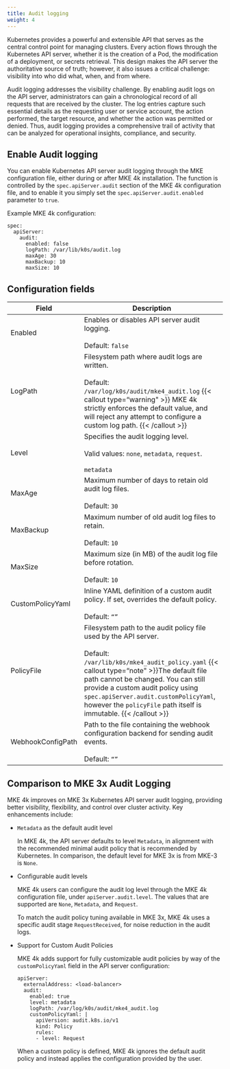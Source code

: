 ```yaml
---
title: Audit logging
weight: 4
---
```


Kubernetes provides a powerful and extensible API that serves as the central
control point for managing clusters. Every action flows through the Kubernetes
API server, whether it is the creation of a Pod, the modification of a
deployment, or secrets retrieval. This design makes the API server the
authoritative source of truth; however, it also issues a critical challenge:
visibility into who did what, when, and from where.

Audit logging addresses the visibility challenge. By enabling audit logs on the
API server, administrators can gain a chronological record of all requests that
are received by the cluster. The log entries capture such essential details as
the requesting user or service account, the action performed, the target
resource, and whether the action was permitted or denied. Thus, audit logging
provides a comprehensive trail of activity that can be analyzed for operational
insights, compliance, and security.

## Enable Audit logging

You can enable Kubernetes API server audit logging through the MKE
configuration file, either during or after MKE 4k installation. The function is
controlled by the ``spec.apiServer.audit`` section of the MKE 4k configuration
file, and to enable it you simply set the  ``spec.apiServer.audit.enabled``
parameter to ``true``.

Example MKE 4k configuration:

```
spec:
  apiServer:
    audit:
      enabled: false
      logPath: /var/lib/k0s/audit.log
      maxAge: 30
      maxBackup: 10
      maxSize: 10
```

## Configuration fields

| Field 	| Description 	|
|---	|---	|
| Enabled 	| Enables or disables API server audit logging.<br><br>  Default: ``false`` 	|
| LogPath 	| Filesystem path where audit logs are written.<br><br>   Default: ``/var/log/k0s/audit/mke4_audit.log`` {{< callout type=“warning" >}} MKE 4k strictly enforces the default value, and will reject any attempt to configure a custom log path. {{< /callout >}}	|
| Level 	| Specifies the audit logging level.<br><br>  Valid values: ``none``, ``metadata``, ``request``.<br><br>  ``metadata`` 	|
| MaxAge 	| Maximum number of days to retain old audit log files.<br><br>  Default: ``30`` 	|
| MaxBackup 	| Maximum number of old audit log files to retain.<br><br>  Default: ``10`` 	|
| MaxSize 	| Maximum size (in MB) of the audit log file before rotation.<br><br>  Default: ``10`` 	|
| CustomPolicyYaml 	| Inline YAML definition of a custom audit policy. If set, overrides the default policy.<br><br>  Default: ``“”`` 	|
| PolicyFile 	| Filesystem path to the audit policy file used by the API server.<br><br>  Default: ``/var/lib/k0s/mke4_audit_policy.yaml`` {{< callout type=“note" >}}The default file path cannot be changed. You can still provide a custom audit policy using  ``spec.apiServer.audit.customPolicyYaml``, however the ``policyFile`` path itself is immutable. {{< /callout >}}	|
| WebhookConfigPath 	| Path to the file containing the webhook configuration backend for sending audit events.<br><br>  Default: ``“”`` 	|

## Comparison to MKE 3x Audit Logging

MKE 4k improves on MKE 3x Kubernetes API server audit logging, providing better
visibility, flexibility, and control over cluster activity. Key enhancements
include:

-  ``Metadata`` as the default audit level

   In MKE 4k, the API server defaults to level ``Metadata``, in alignment with
   the recommended minimal audit policy that is recommended by Kubernetes. In
   comparison, the default level for MKE 3x is from MKE-3 is ``None``.

- Configurable audit levels

  MKE 4k users can configure the audit log level through the MKE 4k
  configuration file, under ``apiServer.audit.level``. The values that are
  supported are ``None``, ``Metadata``, and ``Request``.

  To match the audit policy tuning available in MKE 3x, MKE 4k uses a specific
  audit stage ``RequestReceived``, for noise reduction in the audit logs.

- Support for Custom Audit Policies

  MKE 4k adds support for fully customizable audit policies by way of the
  ``customPolicyYaml`` field in the API server configuration:

  ```
  apiServer:
    externalAddress: <load-balancer>
    audit:
      enabled: true
      level: metadata
      logPath: /var/log/k0s/audit/mke4_audit.log
      customPolicyYaml: |
        apiVersion: audit.k8s.io/v1
        kind: Policy
        rules:
        - level: Request
  ```

  When a custom policy is defined, MKE 4k ignores the default audit policy and
  instead applies the configuration provided by the user.
